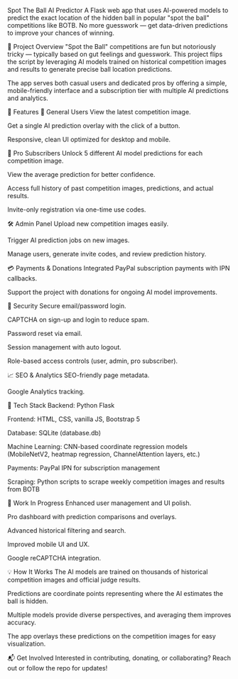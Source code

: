 Spot The Ball AI Predictor
A Flask web app that uses AI-powered models to predict the exact location of the hidden ball in popular "spot the ball" competitions like BOTB. No more guesswork — get data-driven predictions to improve your chances of winning.

🎯 Project Overview
"Spot the Ball" competitions are fun but notoriously tricky — typically based on gut feelings and guesswork. This project flips the script by leveraging AI models trained on historical competition images and results to generate precise ball location predictions.

The app serves both casual users and dedicated pros by offering a simple, mobile-friendly interface and a subscription tier with multiple AI predictions and analytics.

🧠 Features
👤 General Users
View the latest competition image.

Get a single AI prediction overlay with the click of a button.

Responsive, clean UI optimized for desktop and mobile.

🚀 Pro Subscribers
Unlock 5 different AI model predictions for each competition image.

View the average prediction for better confidence.

Access full history of past competition images, predictions, and actual results.

Invite-only registration via one-time use codes.

🛠️ Admin Panel
Upload new competition images easily.

Trigger AI prediction jobs on new images.

Manage users, generate invite codes, and review prediction history.

💳 Payments & Donations
Integrated PayPal subscription payments with IPN callbacks.

Support the project with donations for ongoing AI model improvements.

🔐 Security
Secure email/password login.

CAPTCHA on sign-up and login to reduce spam.

Password reset via email.

Session management with auto logout.

Role-based access controls (user, admin, pro subscriber).

📈 SEO & Analytics
SEO-friendly page metadata.

Google Analytics tracking.

🧰 Tech Stack
Backend: Python Flask

Frontend: HTML, CSS, vanilla JS, Bootstrap 5

Database: SQLite (database.db)

Machine Learning: CNN-based coordinate regression models (MobileNetV2, heatmap regression, ChannelAttention layers, etc.)

Payments: PayPal IPN for subscription management

Scraping: Python scripts to scrape weekly competition images and results from BOTB

🚧 Work In Progress
Enhanced user management and UI polish.

Pro dashboard with prediction comparisons and overlays.

Advanced historical filtering and search.

Improved mobile UI and UX.

Google reCAPTCHA integration.

💡 How It Works
The AI models are trained on thousands of historical competition images and official judge results.

Predictions are coordinate points representing where the AI estimates the ball is hidden.

Multiple models provide diverse perspectives, and averaging them improves accuracy.

The app overlays these predictions on the competition images for easy visualization.

📬 Get Involved
Interested in contributing, donating, or collaborating? Reach out or follow the repo for updates!